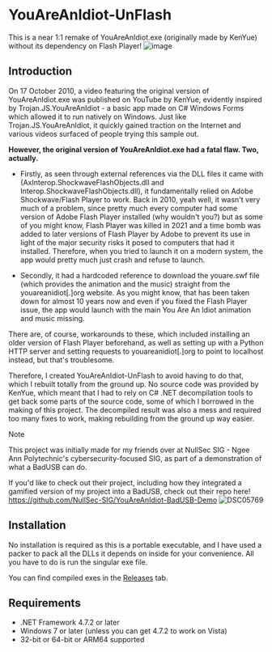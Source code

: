 # YouAreAnIdiot-UnFlash
This is a near 1:1 remake of YouAreAnIdiot.exe (originally made by KenYue) without its dependency on Flash Player!
![image](https://github.com/user-attachments/assets/347be110-8d6b-480c-932a-e8a559c201ba)

## Introduction
On 17 October 2010, a video featuring the original version of YouAreAnIdiot.exe was published on YouTube by KenYue, evidently inspired by Trojan.JS.YouAreAnIdiot - a basic app made on C# Windows Forms which allowed it to run natively on Windows. Just like Trojan.JS.YouAreAnIdiot, it quickly gained traction on the Internet and various videos surfaced of people trying this sample out.

**However, the original version of YouAreAnIdiot.exe had a fatal flaw. Two, actually.**

- Firstly, as seen through external references via the DLL files it came with (AxInterop.ShockwaveFlashObjects.dll and Interop.ShockwaveFlashObjects.dll), it fundamentally relied on Adobe Shockwave/Flash Player to work. Back in 2010, yeah well, it wasn't very much of a problem, since pretty much every computer had some version of Adobe Flash Player installed (why wouldn't you?) but as some of you might know, Flash Player was killed in 2021 and a time bomb was added to later versions of Flash Player by Adobe to prevent its use in light of the major security risks it posed to computers that had it installed. Therefore, when you tried to launch it on a modern system, the app would pretty much just crash and refuse to launch.

- Secondly, it had a hardcoded reference to download the youare.swf file (which provides the animation and the music) straight from the youareanidiot[.]org website. As you might know, that has been taken down for almost 10 years now and even if you fixed the Flash Player issue, the app would launch with the main You Are An Idiot animation and music missing.

There are, of course, workarounds to these, which included installing an older version of Flash Player beforehand, as well as setting up with a Python HTTP server and setting requests to youareanidiot[.]org to point to localhost instead, but that's troublesome.

Therefore, I created YouAreAnIdiot-UnFlash to avoid having to do that, which I rebuilt totally from the ground up. No source code was provided by KenYue, which meant that I had to rely on C# .NET decompilation tools to get back some parts of the source code, some of which I borrowed in the making of this project. The decompiled result was also a mess and required too many fixes to work, making rebuilding from the ground up way easier.

> [!NOTE]
> This project was initially made for my friends over at NullSec SIG - Ngee Ann Polytechnic's cybersecurity-focused SIG, as part of a demonstration of what a BadUSB can do.
>
> If you'd like to check out their project, including how they integrated a gamified version of my project into a BadUSB, check out their repo here! https://github.com/NullSec-SIG/YouAreAnIdiot-BadUSB-Demo
> ![DSC05769](https://github.com/user-attachments/assets/26e271ce-159c-40ff-8ea0-52ea9be9f06a)

## Installation
No installation is required as this is a portable executable, and I have used a packer to pack all the DLLs it depends on inside for your convenience. All you have to do is run the singular exe file.

You can find compiled exes in the [Releases](https://github.com/orangegrouptech/YouAreAnIdiot-UnFlash/releases) tab.

## Requirements
- .NET Framework 4.7.2 or later
- Windows 7 or later (unless you can get 4.7.2 to work on Vista)
- 32-bit or 64-bit or ARM64 supported
